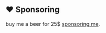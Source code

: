 

## ❤️ Sponsoring

buy me a beer for 25$  [sponsoring me](https://github.com/sponsors/TheD1rkMtr).
